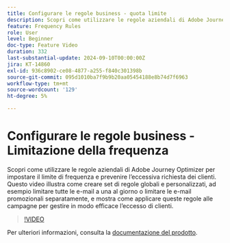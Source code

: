 ```yaml
---
title: Configurare le regole business - quota limite
description: Scopri come utilizzare le regole aziendali di Adobe Journey Optimizer (AJO) per impostare limiti di frequenza e prevenire richieste eccessive dei clienti. Questo video illustra come creare set di regole globali e personalizzati, ad esempio limitare tutte le e-mail a una al giorno o limitare le e-mail promozionali separatamente, e mostra come applicare queste regole alle campagne per gestire in modo efficace l’eccesso di clienti.
feature: Frequency Rules
role: User
level: Beginner
doc-type: Feature Video
duration: 332
last-substantial-update: 2024-09-10T00:00:00Z
jira: KT-14860
exl-id: 936c8902-ce08-4877-a255-f840c301398b
source-git-commit: 095d1010ba7f9b9b20aa05454188e8b74d7f6963
workflow-type: tm+mt
source-wordcount: '129'
ht-degree: 5%

---
```


# Configurare le regole business - Limitazione della frequenza

Scopri come utilizzare le regole aziendali di Adobe Journey Optimizer per impostare il limite di frequenza e prevenire l’eccessiva richiesta dei clienti. Questo video illustra come creare set di regole globali e personalizzati, ad esempio limitare tutte le e-mail a una al giorno o limitare le e-mail promozionali separatamente, e mostra come applicare queste regole alle campagne per gestire in modo efficace l’eccesso di clienti.

>[!VIDEO](https://video.tv.adobe.com/v/3433403/?learn=on&captions=ita)

Per ulteriori informazioni, consulta la [documentazione del prodotto](https://experienceleague.adobe.com/it/docs/journey-optimizer/using/configuration/frequency-rules).
